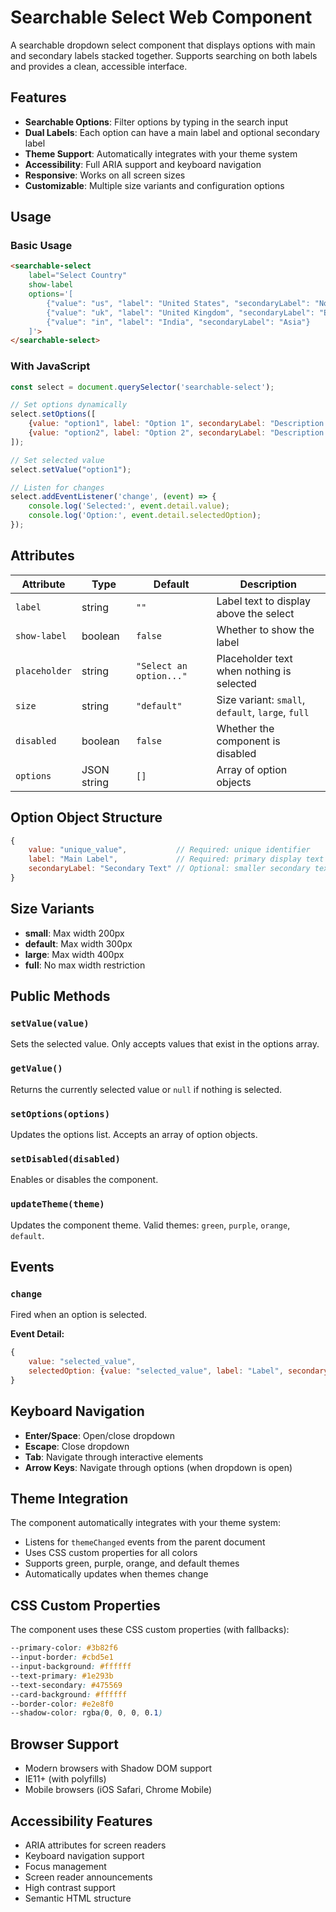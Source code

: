 # Searchable Select Web Component

A searchable dropdown select component that displays options with main and secondary labels stacked together. Supports searching on both labels and provides a clean, accessible interface.

## Features

- **Searchable Options**: Filter options by typing in the search input
- **Dual Labels**: Each option can have a main label and optional secondary label
- **Theme Support**: Automatically integrates with your theme system
- **Accessibility**: Full ARIA support and keyboard navigation
- **Responsive**: Works on all screen sizes
- **Customizable**: Multiple size variants and configuration options

## Usage

### Basic Usage

```html
<searchable-select 
    label="Select Country" 
    show-label 
    options='[
        {"value": "us", "label": "United States", "secondaryLabel": "North America"},
        {"value": "uk", "label": "United Kingdom", "secondaryLabel": "Europe"},
        {"value": "in", "label": "India", "secondaryLabel": "Asia"}
    ]'>
</searchable-select>
```

### With JavaScript

```javascript
const select = document.querySelector('searchable-select');

// Set options dynamically
select.setOptions([
    {value: "option1", label: "Option 1", secondaryLabel: "Description 1"},
    {value: "option2", label: "Option 2", secondaryLabel: "Description 2"}
]);

// Set selected value
select.setValue("option1");

// Listen for changes
select.addEventListener('change', (event) => {
    console.log('Selected:', event.detail.value);
    console.log('Option:', event.detail.selectedOption);
});
```

## Attributes

| Attribute | Type | Default | Description |
|-----------|------|---------|-------------|
| `label` | string | `""` | Label text to display above the select |
| `show-label` | boolean | `false` | Whether to show the label |
| `placeholder` | string | `"Select an option..."` | Placeholder text when nothing is selected |
| `size` | string | `"default"` | Size variant: `small`, `default`, `large`, `full` |
| `disabled` | boolean | `false` | Whether the component is disabled |
| `options` | JSON string | `[]` | Array of option objects |

## Option Object Structure

```javascript
{
    value: "unique_value",           // Required: unique identifier
    label: "Main Label",             // Required: primary display text
    secondaryLabel: "Secondary Text" // Optional: smaller secondary text
}
```

## Size Variants

- **small**: Max width 200px
- **default**: Max width 300px  
- **large**: Max width 400px
- **full**: No max width restriction

## Public Methods

### `setValue(value)`
Sets the selected value. Only accepts values that exist in the options array.

### `getValue()`
Returns the currently selected value or `null` if nothing is selected.

### `setOptions(options)`
Updates the options list. Accepts an array of option objects.

### `setDisabled(disabled)`
Enables or disables the component.

### `updateTheme(theme)`
Updates the component theme. Valid themes: `green`, `purple`, `orange`, `default`.

## Events

### `change`
Fired when an option is selected.

**Event Detail:**
```javascript
{
    value: "selected_value",
    selectedOption: {value: "selected_value", label: "Label", secondaryLabel: "Secondary"}
}
```

## Keyboard Navigation

- **Enter/Space**: Open/close dropdown
- **Escape**: Close dropdown
- **Tab**: Navigate through interactive elements
- **Arrow Keys**: Navigate through options (when dropdown is open)

## Theme Integration

The component automatically integrates with your theme system:

- Listens for `themeChanged` events from the parent document
- Uses CSS custom properties for all colors
- Supports green, purple, orange, and default themes
- Automatically updates when themes change

## CSS Custom Properties

The component uses these CSS custom properties (with fallbacks):

```css
--primary-color: #3b82f6
--input-border: #cbd5e1
--input-background: #ffffff
--text-primary: #1e293b
--text-secondary: #475569
--card-background: #ffffff
--border-color: #e2e8f0
--shadow-color: rgba(0, 0, 0, 0.1)
```

## Browser Support

- Modern browsers with Shadow DOM support
- IE11+ (with polyfills)
- Mobile browsers (iOS Safari, Chrome Mobile)

## Accessibility Features

- ARIA attributes for screen readers
- Keyboard navigation support
- Focus management
- Screen reader announcements
- High contrast support
- Semantic HTML structure 